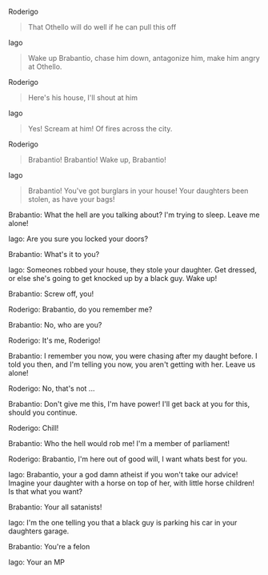 Roderigo
>That Othello will do well if he can pull this off

Iago
>Wake up Brabantio, chase him down, antagonize him, make him angry at Othello.

Roderigo
>Here's his house, I'll shout at him

Iago
>Yes! Scream at him! Of fires across the city.

Roderigo
>Brabantio! Brabantio! Wake up, Brabantio!

Iago
>Brabantio! You've got burglars in your house! Your daughters been stolen, as have your bags!

Brabantio: What the hell are you talking about? I'm trying to sleep. Leave me alone!

Iago: Are you sure you locked your doors? 

Brabantio: What's it to you?

Iago: Someones robbed your house, they stole your daughter. Get dressed, or else she's going to 
get knocked up by a black guy. Wake up!

Brabantio: Screw off, you! 

Roderigo: Brabantio, do you remember me?

Brabantio: No, who are you?

Roderigo: It's me, Roderigo!

Brabantio: I remember you now, you were chasing after my daught before. I told you then, and I'm telling you now, 
you aren't getting with her. Leave us alone!

Roderigo: No, that's not ...

Brabantio: Don't give me this, I'm have power! I'll get back at you for this, should you continue.

Roderigo: Chill!

Brabantio: Who the hell would rob me! I'm a member of parliament!

Roderigo: Brabantio, I'm here out of good will, I want whats best for you.

Iago: Brabantio, your a god damn atheist if you won't take our advice! Imagine your daughter with a horse on top of her,
with little horse children! Is that what you want?

Brabantio: Your all satanists! 

Iago: I'm the one telling you that a black guy is parking his car in your daughters garage.

Brabantio: You're a felon

Iago: Your an MP
